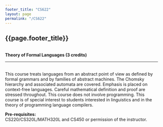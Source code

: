 ```yaml
---
footer_title: "CS622"
layout: page
permalink: "/CS622"
---
```


## {{page.footer_title}}
\
**Theory of Formal Languages (3 credits)**

---
\
This course treats languages from an abstract point of view as defined by formal grammars and by families of abstract machines. The Chomsky hierarchy and associated automata are covered. Emphasis is placed on context-free languages. Careful mathematical definition and proof are stressed throughout. This course does not involve programming. This course is of special interest to students interested in linguistics and in the theory of programming language compilers.

**Pre-requisites:**
\
CS220/CS320L/MATH320L and CS450 or permission of the instructor.